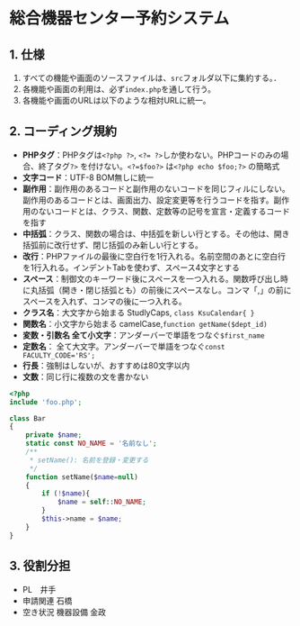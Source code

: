 # 総合機器センター予約システム
## 1. 仕様
 1. すべての機能や画面のソースファイルは、`src`フォルダ以下に集約する。．
 2. 各機能や画面の利用は、必ず`index.php`を通して行う。
 3. 各機能や画面のURLは以下のような相対URLに統一。

## 2. コーディング規約
- **PHPタグ**：PHPタグは`<?php ?>`, `<?= ?>`しか使わない。PHPコードのみの場合、終了タグ`?>` を付けない。`<?=$foo?>` は`<?php echo $foo;?>` の簡略式
- **文字コード**：UTF-8 BOM無しに統一
- **副作用**：副作用のあるコードと副作用のないコードを同じフィルにしない。副作用のあるコードとは、画面出力、設定変更等を行うコードを指す。副作用のないコードとは、クラス、関数、定数等の記号を宣言・定義するコードを指す
- **中括弧**：クラス、関数の場合は、中括弧を新しい行とする。その他は、開き括弧前に改行せず、閉じ括弧のみ新しい行とする。
- **改行**：PHPファイルの最後に空白行を1行入れる。名前空間のあとに空白行を1行入れる。インデントTabを使わず、スペース4文字とする
- **スペース**：制御文のキーワード後にスペースを一つ入れる。関数呼び出し時に丸括弧（開き・閉じ括弧とも）の前後にスペースなし。コンマ「,」の前にスペースを入れず、コンマの後に一つ入れる。
- **クラス名**：大文字から始まる StudlyCaps, `class KsuCalendar{ }`
- **関数名**：小文字から始まる camelCase,`function getName($dept_id)`
- **変数・引数名 全て小文字**：アンダーバーで単語をつなぐ`$first_name`
- **定数名**： 全て大文字。アンダーバーで単語をつなぐ`const FACULTY_CODE='RS';`
- **行長**：強制はしないが、おすすめは80文字以内 
- **文数**：同じ行に複数の文を書かない
```php
<?php
include 'foo.php';

class Bar
{
    private $name;
    static const NO_NAME = '名前なし';
    /**
     * setName(): 名前を登録・変更する
     */
    function setName($name=null)
    {
        if (!$name){
            $name = self::NO_NAME;
        }
        $this->name = $name;
    }
}
```
## 3. 役割分担
- PL　井手
- 申請関連 石橋
- 空き状況 機器設備 金政
